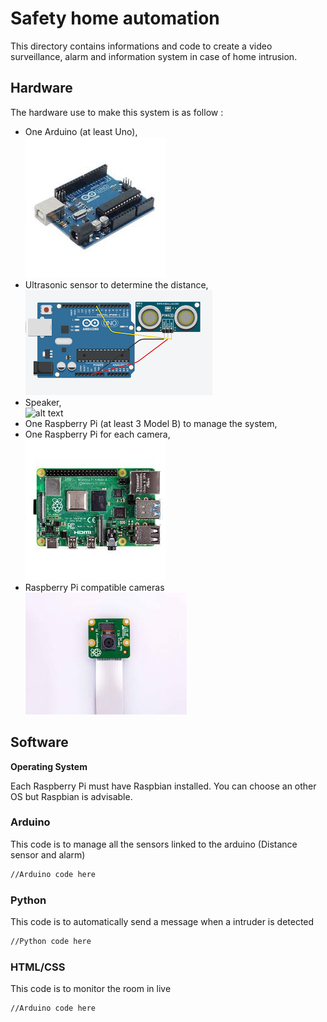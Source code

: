 # Safety home automation

This directory contains informations and code to create a video surveillance, alarm and information system in case of home intrusion.

## Hardware

The hardware use to make this system is as follow :
- One Arduino (at least Uno),  
![alt text](Images/Arduino.jpg)
- Ultrasonic sensor to determine the distance,  
![alt text](Images/Ultrasonic.png)
- Speaker,  
![alt text](http://url/to/img.png)
- One Raspberry Pi (at least 3 Model B) to manage the system,  
- One Raspberry Pi for each camera,  
![alt text](Images/Raspberry.jpg)
- Raspberry Pi compatible cameras    
![alt text](Images/Camera.jpg)

## Software

**Operating System**

Each Raspberry Pi must have Raspbian installed. You can choose an other OS but Raspbian is advisable.

### Arduino
This code is to manage all the sensors linked to the arduino (Distance sensor and alarm)
```sh
//Arduino code here
```
### Python
This code is to automatically send a message when a intruder is detected
```sh
//Python code here
```

### HTML/CSS
This code is to monitor the room in live
```sh
//Arduino code here
```
 
